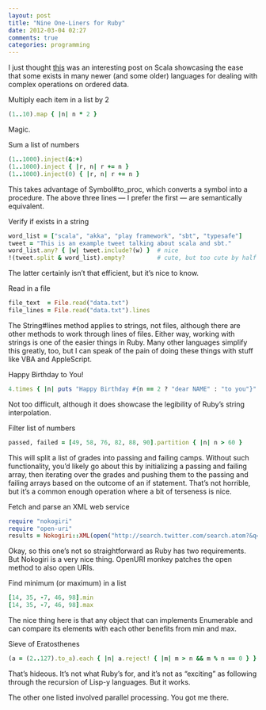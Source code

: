```yaml
---
layout: post
title: "Nine One-Liners for Ruby"
date: 2012-03-04 02:27
comments: true
categories: programming
---
```


I just thought [this][on_scala] was an interesting post on Scala showcasing the
ease that some exists in many newer (and some older) languages for dealing with
complex operations on ordered data.

Multiply each item in a list by 2

``` ruby
(1..10).map { |n| n * 2 }
```

Magic.

Sum a list of numbers

``` ruby
(1..1000).inject(&:+)
(1..1000).inject { |r, n| r += n }
(1..1000).inject(0) { |r, n| r += n }
```

This takes advantage of Symbol#to_proc, which converts a symbol into a procedure. The above three
lines — I prefer the first — are semantically equivalent.

Verify if exists in a string

``` ruby
word_list = ["scala", "akka", "play framework", "sbt", "typesafe"]
tweet = "This is an example tweet talking about scala and sbt."
word_list.any? { |w| tweet.include?(w) }  # nice
!(tweet.split & word_list).empty?         # cute, but too cute by half
```

The latter certainly isn’t that efficient, but it’s nice to know.

Read in a file

``` ruby
file_text  = File.read("data.txt")
file_lines = File.read("data.txt").lines
```

The String#lines method applies to strings, not files, although there are other methods to work
through lines of files. Either way, working with strings is one of the easier things in Ruby. Many
other languages simplify this greatly, too, but I can speak of the pain of doing these things with
stuff like VBA and AppleScript.

Happy Birthday to You!

``` ruby
4.times { |n| puts "Happy Birthday #{n == 2 ? "dear NAME" : "to you"}" }
```

Not too difficult, although it does showcase the legibility of Ruby’s string interpolation.

Filter list of numbers

``` ruby
passed, failed = [49, 58, 76, 82, 88, 90].partition { |n| n > 60 }
```

This will split a list of grades into passing and failing camps. Without such functionality, you’d
likely go about this by initializing a passing and failing array, then iterating over the grades and
pushing them to the passing and failing arrays based on the outcome of an if statement. That’s not
horrible, but it’s a common enough operation where a bit of terseness is nice.

Fetch and parse an XML web service

``` ruby
require "nokogiri"
require "open-uri"
results = Nokogiri::XML(open("http://search.twitter.com/search.atom?&q=ruby"))
```

Okay, so this one’s not so straightforward as Ruby has two requirements. But Nokogiri is a very nice
thing. OpenURI monkey patches the open method to also open URIs.

Find minimum (or maximum) in a list

``` ruby
[14, 35, -7, 46, 98].min
[14, 35, -7, 46, 98].max
```

The nice thing here is that any object that can implements Enumerable and can compare its elements
with each other benefits from min and max.

Sieve of Eratosthenes

``` ruby
(a = (2..127).to_a).each { |n| a.reject! { |m| m > n && m % n == 0 } }
```

That’s hideous. It’s not what Ruby’s for, and it’s not as “exciting” as following through the
recursion of Lisp-y languages. But it works.

The other one listed involved parallel processing. You got me there.

  [on_scala]:http://mkaz.com/solog/scala/10-scala-one-liners-to-impress-your-friends.html
